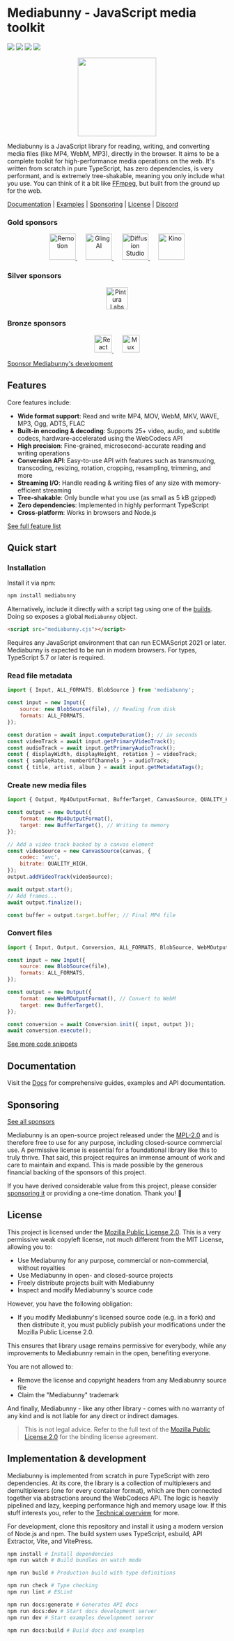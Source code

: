 # Mediabunny - JavaScript media toolkit

[![](https://img.shields.io/npm/v/mediabunny)](https://www.npmjs.com/package/mediabunny)
[![](https://img.shields.io/bundlephobia/minzip/mediabunny)](https://bundlephobia.com/package/mediabunny)
[![](https://img.shields.io/npm/dm/mediabunny)](https://www.npmjs.com/package/mediabunny)
[![](https://img.shields.io/discord/1390044844285497344?logo=discord&label=Discord)](https://discord.gg/hmpkyYuS4U)

<div align="center">
    <img src="./docs/public/mediabunny-logo.svg" width="180" height="180">
</div>

Mediabunny is a JavaScript library for reading, writing, and converting media files (like MP4, WebM, MP3), directly in the browser. It aims to be a complete toolkit for high-performance media operations on the web. It's written from scratch in pure TypeScript, has zero dependencies, is very performant, and is extremely tree-shakable, meaning you only include what you use. You can think of it a bit like [FFmpeg](https://ffmpeg.org/), but built from the ground up for the web.

[Documentation](https://mediabunny.dev) | [Examples](https://mediabunny.dev/examples) | [Sponsoring](#sponsoring) | [License](#license) | [Discord](https://discord.gg/hmpkyYuS4U)

### Gold sponsors

<div align="center">
  <a href="https://remotion.dev/" target="_blank" rel="sponsored">
    <img src="./docs/public/sponsors/remotion.png" width="60" height="60" alt="Remotion">
  </a>
  &nbsp;&nbsp;&nbsp;&nbsp;
  <a href="https://www.gling.ai/" target="_blank" rel="sponsored">
    <img src="./docs/public/sponsors/gling.svg" width="60" height="60" alt="Gling AI">
  </a>
  &nbsp;&nbsp;&nbsp;&nbsp;
  <a href="https://diffusion.studio/" target="_blank" rel="sponsored">
    <img src="./docs/public/sponsors/diffusionstudio.png" width="60" height="60" alt="Diffusion Studio">
  </a>
  &nbsp;&nbsp;&nbsp;&nbsp;
  <a href="https://kino.ai/" target="_blank" rel="sponsored">
    <img src="./docs/public/sponsors/kino.jpg" width="60" height="60" alt="Kino">
  </a>
</div>

### Silver sponsors

<div align="center">
  <a href="https://pqina.nl/pintura/" target="_blank" rel="sponsored">
    <img src="./docs/public/sponsors/pintura-labs.png" width="50" height="50" alt="Pintura Labs">
  </a>
</div>

### Bronze sponsors

<div align="center">
  <a href="https://www.reactvideoeditor.com/" target="_blank" rel="sponsored">
    <img src="./docs/public/sponsors/rve.svg" width="40" height="40" alt="React Video Editor">
  </a>
  &nbsp;&nbsp;&nbsp;&nbsp;
  <a href="https://www.mux.com/" target="_blank" rel="sponsored">
    <img src="./docs/public/sponsors/mux.jpg" width="40" height="40" alt="Mux">
  </a>
</div>

[Sponsor Mediabunny's development](https://github.com/sponsors/Vanilagy)

## Features

Core features include:

- **Wide format support**: Read and write MP4, MOV, WebM, MKV, WAVE, MP3, Ogg, ADTS, FLAC
- **Built-in encoding & decoding**: Supports 25+ video, audio, and subtitle codecs, hardware-accelerated using the WebCodecs API
- **High precision**: Fine-grained, microsecond-accurate reading and writing operations
- **Conversion API**: Easy-to-use API with features such as transmuxing, transcoding, resizing, rotation, cropping, resampling, trimming, and more
- **Streaming I/O**: Handle reading & writing files of any size with memory-efficient streaming
- **Tree-shakable**: Only bundle what you use (as small as 5 kB gzipped)
- **Zero dependencies**: Implemented in highly performant TypeScript
- **Cross-platform**: Works in browsers and Node.js

[See full feature list](https://mediabunny.dev/guide/introduction#features)

## Quick start

### Installation

Install it via npm:

```bash
npm install mediabunny
```

Alternatively, include it directly with a script tag using one of the [builds](https://github.com/Vanilagy/mediabunny/releases). Doing so exposes a global `Mediabunny` object.
```html
<script src="mediabunny.cjs"></script>
```

Requires any JavaScript environment that can run ECMAScript 2021 or later. Mediabunny is expected to be run in modern browsers. For types, TypeScript 5.7 or later is required.

### Read file metadata

```js
import { Input, ALL_FORMATS, BlobSource } from 'mediabunny';

const input = new Input({
    source: new BlobSource(file), // Reading from disk
    formats: ALL_FORMATS,
});

const duration = await input.computeDuration(); // in seconds
const videoTrack = await input.getPrimaryVideoTrack();
const audioTrack = await input.getPrimaryAudioTrack();
const { displayWidth, displayHeight, rotation } = videoTrack;
const { sampleRate, numberOfChannels } = audioTrack;
const { title, artist, album } = await input.getMetadataTags();
```

### Create new media files

```js
import { Output, Mp4OutputFormat, BufferTarget, CanvasSource, QUALITY_HIGH } from 'mediabunny';

const output = new Output({
    format: new Mp4OutputFormat(),
    target: new BufferTarget(), // Writing to memory
});

// Add a video track backed by a canvas element
const videoSource = new CanvasSource(canvas, {
    codec: 'avc',
    bitrate: QUALITY_HIGH,
});
output.addVideoTrack(videoSource);

await output.start();
// Add frames...
await output.finalize();

const buffer = output.target.buffer; // Final MP4 file
```

### Convert files

```js
import { Input, Output, Conversion, ALL_FORMATS, BlobSource, WebMOutputFormat } from 'mediabunny';

const input = new Input({
    source: new BlobSource(file),
    formats: ALL_FORMATS,
});

const output = new Output({
    format: new WebMOutputFormat(), // Convert to WebM
    target: new BufferTarget(),
});

const conversion = await Conversion.init({ input, output });
await conversion.execute();
```

[See more code snippets](https://mediabunny.dev/guide/quick-start)

## Documentation

Visit the [Docs](https://mediabunny.dev/guide/introduction) for comprehensive guides, examples and API documentation.

## Sponsoring

[See all sponsors](https://mediabunny.dev/#sponsors)

Mediabunny is an open-source project released under the <a href="https://choosealicense.com/licenses/mpl-2.0/" target="_blank">MPL-2.0</a> and is therefore free to use for any purpose, including closed-source commercial use. A permissive license is essential for a foundational library like this to truly thrive. That said, this project requires an immense amount of work and care to maintain and expand. This is made possible by the generous financial backing of the sponsors of this project.

If you have derived considerable value from this project, please consider [sponsoring it](https://github.com/sponsors/Vanilagy) or providing a one-time donation. Thank you! 🩷

## License

This project is licensed under the [Mozilla Public License 2.0](https://choosealicense.com/licenses/mpl-2.0/). This is a very permissive weak copyleft license, not much different from the MIT License, allowing you to:
- Use Mediabunny for any purpose, commercial or non-commercial, without royalties
- Use Mediabunny in open- and closed-source projects
- Freely distribute projects built with Mediabunny
- Inspect and modify Mediabunny's source code

However, you have the following obligation:
- If you modify Mediabunny's licensed source code (e.g. in a fork) and then distribute it, you must publicly publish your modifications under the Mozilla Public License 2.0.

This ensures that library usage remains permissive for everybody, while any improvements to Mediabunny remain in the open, benefiting everyone.

You are not allowed to:
- Remove the license and copyright headers from any Mediabunny source file
- Claim the "Mediabunny" trademark

And finally, Mediabunny - like any other library - comes with no warranty of any kind and is not liable for any direct or indirect damages.

> This is not legal advice. Refer to the full text of the [Mozilla Public License 2.0](https://choosealicense.com/licenses/mpl-2.0/) for the binding license agreement.

## Implementation & development

Mediabunny is implemented from scratch in pure TypeScript with zero dependencies. At its core, the library is a collection of multiplexers and demultiplexers (one for every container format), which are then connected together via abstractions around the WebCodecs API. The logic is heavily pipelined and lazy, keeping performance high and memory usage low. If this stuff interests you, refer to the [Technical overview](https://mediabunny.dev/guide/introduction#technical-overview) for more.

For development, clone this repository and install it using a modern version of Node.js and npm. The build system uses TypeScript, esbuild, API Extractor, Vite, and VitePress.

```bash
npm install # Install dependencies
npm run watch # Build bundles on watch mode

npm run build # Production build with type definitions

npm run check # Type checking
npm run lint # ESLint

npm run docs:generate # Generates API docs
npm run docs:dev # Start docs development server
npm run dev # Start examples development server

npm run docs:build # Build docs and examples
```